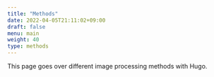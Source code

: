 ```yaml
---
title: "Methods"
date: 2022-04-05T21:11:02+09:00
draft: false
menu: main
weight: 40
type: methods
---
```

This page goes over different image processing methods with Hugo.
